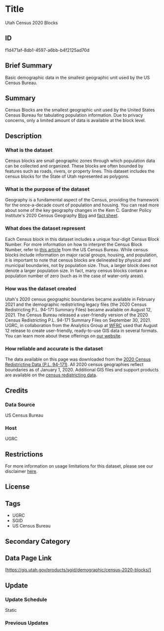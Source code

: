 # Title

Utah Census 2020 Blocks

## ID

f1d471af-8db1-4597-a6bb-b4f2125ad70d

## Brief Summary

Basic demographic data in the smallest geographic unit used by the US Census Bureau.

## Summary

Census Blocks are the smallest geographic unit used by the United States Census Bureau for tabulating population information. Due to privacy concerns, only a limited amount of data is available at the block level.

## Description

### What is the dataset

Census blocks are small geographic zones through which population data can be collected and organized. These blocks are often bounded by features such as roads, rivers, or property lines. This dataset includes the census blocks for the State of Utah represented as polygons.

### What is the purpose of the dataset

Geography is a fundamental aspect of the Census, providing the framework for the once-a-decade count of population and housing. You can read more about some of the key geography changes in the Kem C. Gardner Policy Institute's 2020 Census Geography [Blog](https://gardner.utah.edu/blog/blog-whats-new-in-utahs-census-2020-geography/) and [fact sheet](https://d36oiwf74r1rap.cloudfront.net/wp-content/uploads/Geog-FS-Mar2021.pdf).

### What does the dataset represent

Each Census block in this dataset includes a unique four-digit Census Block Number. For more information on how to interpret the Census Block Number, refer to [this article](https://www.census.gov/newsroom/blogs/random-samplings/2011/07/what-are-census-blocks.html) from the US Census Bureau. While census blocks include information on major racial groups, housing, and population, it is important to note that census blocks are delineated by physical and municipal boundaries, not by population size. Thus, a larger block does not denote a larger population size. In fact, many census blocks contain a population number of zero (such as in the case of water-only areas).

### How was the dataset created

Utah's 2020 census geographic boundaries became available in February 2021 and the demographic redistricting legacy files (the 2020 Census Redistricting P.L. 94-171 Summary Files) became available on August 12, 2021. The Census Bureau released a user-friendly version of the 2020 Census Redistricting P.L. 94-171 Summary Files on September 30, 2021. UGRC, in collaboration from the Analytics Group at [WFRC](https://wfrc.org/) used that August 12 release to create user-friendly, ready-to-use GIS data in several formats. You can learn more about these offerings on [our website](https://gis.utah.gov/blog/2021-08-31-census-2020-redistricting-data/).

### How reliable and accurate is the dataset

The data available on this page was downloaded from the [2020 Census Redistricting Data (P.L. 94-171)](https://www.census.gov/programs-surveys/decennial-census/about/rdo/summary-files.html#P2). All 2020 census geographies reflect boundaries as of January 1, 2020. Additional GIS files and support products are available on the [census redistricting data](https://www.census.gov/programs-surveys/decennial-census/about/rdo/summary-files.html#P2).

## Credits

### Data Source

US Census Bureau

### Host

UGRC

## Restrictions

For more information on usage limitations for this dataset, please see our disclaimer [here](https://gis.utah.gov/documentation/policy/license/#disclaimer).

## License

## Tags

- UGRC
- SGID
- US Census Bureau

## Secondary Category

## Data Page Link

[https://gis.utah.gov/products/sgid/demographic/census-2020-blocks/]

## Update

### Update Schedule

Static

### Previous Updates
